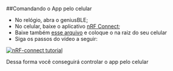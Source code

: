 ##Comandando o App pelo celular
- No relógio, abra o geniusBLE;
- No celular, baixe o aplicativo [nRF Connect](https://play.google.com/store/apps/details?id=no.nordicsemi.android.mcp&hl=pt_BR&gl=US);
- Baixe também [esse arquivo](https://github.com/guidiasz/Lilygo-T-Watch-2020-v1/blob/main/apps-individuais/appGeniusBLE/Genius.xml) e coloque o na raiz do seu celular 
- Siga os passos do vídeo a seguir:

[![nRF-connect tutorial](https://res.cloudinary.com/marcomontalbano/image/upload/v1668699950/video_to_markdown/images/video--82c0b54cd89b32b617ffe83a18d955b3-c05b58ac6eb4c4700831b2b3070cd403.jpg)](https://raw.githubusercontent.com/guidiasz/Lilygo-T-Watch-2020-v1/main/apps-individuais/appGeniusBLE/nRF-connect.mp4 "nRF-connect tutorial")

Dessa forma você conseguirá controlar o app pelo celular
